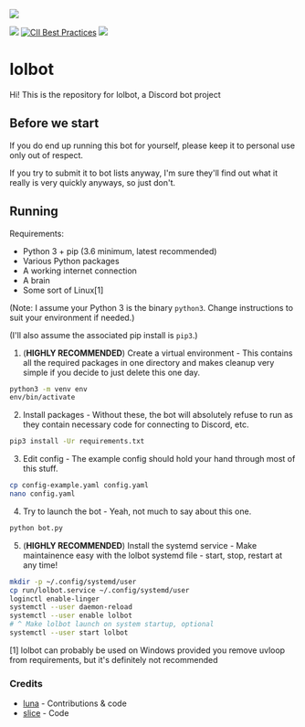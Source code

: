 ![](https://i-made.theworstme.me/ea0ad4.png)

[![](https://img.shields.io/discord/307640404071677962.svg)](https://discord.gg/PEW4wx9) [![CII Best Practices](https://bestpractices.coreinfrastructure.org/projects/772/badge)](https://bestpractices.coreinfrastructure.org/projects/772)
[![](https://img.shields.io/badge/add%20bot-official%20instance-blue.svg)](https://discordapp.com/api/oauth2/authorize?client_id=272549225454239744&scope=bot&permissions=0)

# lolbot
Hi! This is the repository for lolbot, a Discord bot project

## Before we start
If you do end up running this bot for yourself, please keep it to personal use only out of respect.

If you try to submit it to bot lists anyway, I'm sure they'll find out what it really is very quickly anyways, so just don't.

## Running
Requirements:
- Python 3 + pip (3.6 minimum, latest recommended)
- Various Python packages
- A working internet connection
- A brain
- Some sort of Linux[1]


(Note: I assume your Python 3 is the binary `python3`. Change instructions to suit your environment if needed.)

(I'll also assume the associated pip install is `pip3`.)

1. (**HIGHLY RECOMMENDED**) Create a virtual environment - This contains all the required packages in one directory and makes cleanup very simple if you decide to just delete this one day.
```bash
python3 -m venv env
env/bin/activate
```

2. Install packages - Without these, the bot will absolutely refuse to run as they contain necessary code for connecting to Discord, etc.
```bash
pip3 install -Ur requirements.txt
```

3. Edit config - The example config should hold your hand through most of this stuff.
```bash
cp config-example.yaml config.yaml
nano config.yaml
```

4. Try to launch the bot - Yeah, not much to say about this one.
```bash
python bot.py
```

5. (**HIGHLY RECOMMENDED**) Install the systemd service - Make maintainence easy with the lolbot systemd file - start, stop, restart at any time!
```bash
mkdir -p ~/.config/systemd/user
cp run/lolbot.service ~/.config/systemd/user
loginctl enable-linger
systemctl --user daemon-reload
systemctl --user enable lolbot
# ^ Make lolbot launch on system startup, optional
systemctl --user start lolbot
```

[1] lolbot can probably be used on Windows provided you remove uvloop from requirements, but it's definitely not recommended

### Credits
- [luna](https://github.com/lnyaa) - Contributions & code
- [slice](https://github.com/slice) - Code

